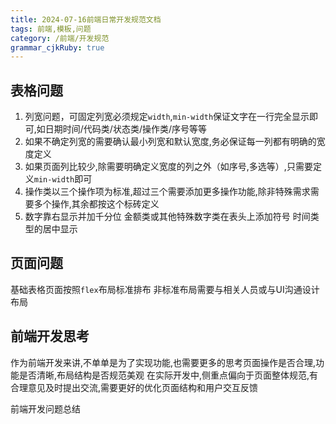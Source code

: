 ```yaml
---
title: 2024-07-16前端日常开发规范文档
tags: 前端,模板,问题
category: /前端/开发规范
grammar_cjkRuby: true
---
```



## 表格问题

 1. 列宽问题，可固定列宽必须规定`width`,`min-width`保证文字在一行完全显示即可,如日期时间/代码类/状态类/操作类/序号等等
 2. 如果不确定列宽的需要确认最小列宽和默认宽度,务必保证每一列都有明确的宽度定义
 3. 如果页面列比较少,除需要明确定义宽度的列之外（如序号,多选等）,只需要定义`min-width`即可
 4. 操作类以三个操作项为标准,超过三个需要添加更多操作功能,除非特殊需求需要多个操作,其余都按这个标砖定义
 5. 数字靠右显示并加千分位 金额类或其他特殊数字类在表头上添加符号  时间类型的居中显示

## 页面问题
基础表格页面按照`flex`布局标准排布
非标准布局需要与相关人员或与UI沟通设计布局

## 前端开发思考
作为前端开发来讲,不单单是为了实现功能,也需要更多的思考页面操作是否合理,功能是否清晰,布局结构是否规范美观
在实际开发中,侧重点偏向于页面整体规范,有合理意见及时提出交流,需要更好的优化页面结构和用户交互反馈


前端开发问题总结